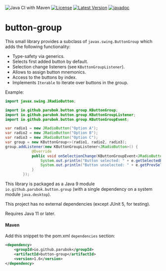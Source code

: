 ![Java CI with Maven](https://github.com/parubok/button-group/workflows/Java%20CI%20with%20Maven/badge.svg?branch=master)
[![License](https://img.shields.io/badge/License-Apache%202.0-blue.svg)](https://github.com/parubok/button-group/blob/master/LICENSE)
[![Latest Version](https://img.shields.io/maven-central/v/io.github.parubok/button-group)](https://search.maven.org/search?q=a:button-group)
[![javadoc](https://javadoc.io/badge2/io.github.parubok/button-group/javadoc.svg)](https://javadoc.io/doc/io.github.parubok/button-group)

# button-group

This small library provides a subclass of `javax.swing.ButtonGroup` which adds the following functionality:
- Type-safety via generics.
- Selects first added button by default.
- Selection change listeners (see `KButtonGroupListener`).
- Allows to assign button mnemonics.
- Access to the buttons by index.
- Implements `Iterable` to iterate over buttons in the group.

Example:
```java
import javax.swing.JRadioButton;

import io.github.parubok.button.group.KButtonGroup;
import io.github.parubok.button.group.KButtonGroupListener;
import io.github.parubok.button.group.KButtonGroupEvent;

var radio1 = new JRadioButton("Option A");
var radio2 = new JRadioButton("Option B");
var radio3 = new JRadioButton("Option C");
var group = new KButtonGroup<>(radio1, radio2, radio3);
group.addListener(new KButtonGroupListener<JRadioButton>() {
            @Override
            public void onSelectionChange(KButtonGroupEvent<JRadioButton> e) {
                System.out.println("Button selected: " + e.getSelectedButton());
                System.out.println("Button unselected: " + e.getPrevSelectedButton());
            }
        });
```

This library is packaged as a Java 9 module `io.github.parubok.button.group` (with a single dependency on a system module `java.desktop`). 

This project has no external dependencies (except JUnit 5, for testing).

Requires Java 11 or later.

#### Maven

Add this snippet to the pom.xml `dependencies` section:

```xml
<dependency>
    <groupId>io.github.parubok</groupId>
    <artifactId>button-group</artifactId>
    <version>1.6</version>
</dependency>
```